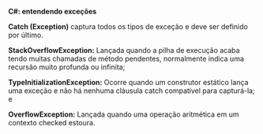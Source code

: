 **C#: entendendo exceções**

**Catch (Exception)** captura todos os tipos de exceção e deve ser definido por último.

**StackOverflowException:** Lançada quando a pilha de execução acaba tendo muitas chamadas de método pendentes, normalmente indica uma recursão muito profunda ou infinita;

**TypeInitializationException:** Ocorre quando um construtor estático lança uma exceção e não há nenhuma cláusula catch compatível para capturá-la; e

**OverflowException:** Lançada quando uma operação aritmética em um contexto checked estoura.